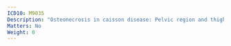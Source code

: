 ```yaml
---
ICD10: M9035
Description: "Osteonecrosis in caisson disease: Pelvic region and thigh"
Matters: No
Weight: 0
---
```


